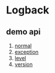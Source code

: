 # Logback

## demo api

1. [normal](http://localhost:8080/demo/first)
2. [exception](http://localhost:8080/demo/exception)
3. [level](http://localhost:8080/demo/level)
4. [version](http://localhost:8080/demo/version)